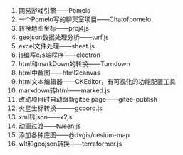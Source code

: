 1. 网易游戏引擎——Pomelo
2. 一个Pomelo写的聊天室项目——Chatofpomelo
4. 转换地图坐标——proj4js
5. geojson数据处理分析——turf.js
6. excel文件处理——sheet.js
7. js编写c/s端程序——electron
8. html和markDown的转换——Turndown
9. html中截图——html2canvas
10. html文本编辑器——CKEditor，有可视化的功能配置工具
11. markdown转html——marked.js
12. 改动项目时自动跟新gitee page——gitee-publish
13. 火星坐标转换———gcoord.js
14. xml转json——x2js
15. 动画过渡——tween.js
16. 添加各种底图——@dvgis/cesium-map
17. wlt和geojson转换——terraformer.js
